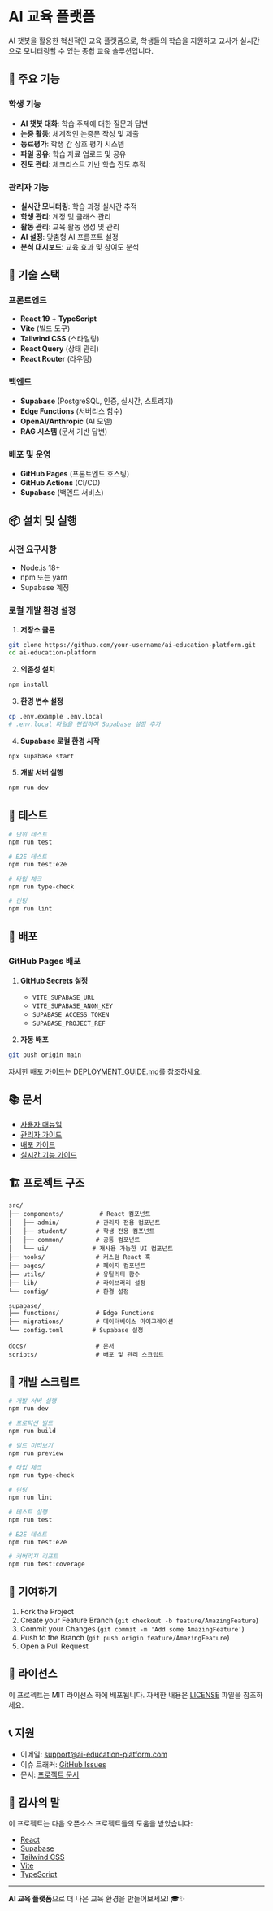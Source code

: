 # AI 교육 플랫폼

AI 챗봇을 활용한 혁신적인 교육 플랫폼으로, 학생들의 학습을 지원하고 교사가 실시간으로 모니터링할 수 있는 종합 교육 솔루션입니다.

## 🌟 주요 기능

### 학생 기능
- **AI 챗봇 대화**: 학습 주제에 대한 질문과 답변
- **논증 활동**: 체계적인 논증문 작성 및 제출
- **동료평가**: 학생 간 상호 평가 시스템
- **파일 공유**: 학습 자료 업로드 및 공유
- **진도 관리**: 체크리스트 기반 학습 진도 추적

### 관리자 기능
- **실시간 모니터링**: 학습 과정 실시간 추적
- **학생 관리**: 계정 및 클래스 관리
- **활동 관리**: 교육 활동 생성 및 관리
- **AI 설정**: 맞춤형 AI 프롬프트 설정
- **분석 대시보드**: 교육 효과 및 참여도 분석

## 🚀 기술 스택

### 프론트엔드
- **React 19** + **TypeScript**
- **Vite** (빌드 도구)
- **Tailwind CSS** (스타일링)
- **React Query** (상태 관리)
- **React Router** (라우팅)

### 백엔드
- **Supabase** (PostgreSQL, 인증, 실시간, 스토리지)
- **Edge Functions** (서버리스 함수)
- **OpenAI/Anthropic** (AI 모델)
- **RAG 시스템** (문서 기반 답변)

### 배포 및 운영
- **GitHub Pages** (프론트엔드 호스팅)
- **GitHub Actions** (CI/CD)
- **Supabase** (백엔드 서비스)

## 📦 설치 및 실행

### 사전 요구사항
- Node.js 18+
- npm 또는 yarn
- Supabase 계정

### 로컬 개발 환경 설정

1. **저장소 클론**
```bash
git clone https://github.com/your-username/ai-education-platform.git
cd ai-education-platform
```

2. **의존성 설치**
```bash
npm install
```

3. **환경 변수 설정**
```bash
cp .env.example .env.local
# .env.local 파일을 편집하여 Supabase 설정 추가
```

4. **Supabase 로컬 환경 시작**
```bash
npx supabase start
```

5. **개발 서버 실행**
```bash
npm run dev
```

## 🧪 테스트

```bash
# 단위 테스트
npm run test

# E2E 테스트
npm run test:e2e

# 타입 체크
npm run type-check

# 린팅
npm run lint
```

## 🚀 배포

### GitHub Pages 배포

1. **GitHub Secrets 설정**
   - `VITE_SUPABASE_URL`
   - `VITE_SUPABASE_ANON_KEY`
   - `SUPABASE_ACCESS_TOKEN`
   - `SUPABASE_PROJECT_REF`

2. **자동 배포**
```bash
git push origin main
```

자세한 배포 가이드는 [DEPLOYMENT_GUIDE.md](docs/DEPLOYMENT_GUIDE.md)를 참조하세요.

## 📚 문서

- [사용자 매뉴얼](docs/USER_MANUAL.md)
- [관리자 가이드](docs/ADMIN_GUIDE.md)
- [배포 가이드](docs/DEPLOYMENT_GUIDE.md)
- [실시간 기능 가이드](docs/REALTIME_FEATURES.md)

## 🏗️ 프로젝트 구조

```
src/
├── components/          # React 컴포넌트
│   ├── admin/          # 관리자 전용 컴포넌트
│   ├── student/        # 학생 전용 컴포넌트
│   ├── common/         # 공통 컴포넌트
│   └── ui/            # 재사용 가능한 UI 컴포넌트
├── hooks/              # 커스텀 React 훅
├── pages/              # 페이지 컴포넌트
├── utils/              # 유틸리티 함수
├── lib/                # 라이브러리 설정
└── config/             # 환경 설정

supabase/
├── functions/          # Edge Functions
├── migrations/         # 데이터베이스 마이그레이션
└── config.toml        # Supabase 설정

docs/                   # 문서
scripts/                # 배포 및 관리 스크립트
```

## 🔧 개발 스크립트

```bash
# 개발 서버 실행
npm run dev

# 프로덕션 빌드
npm run build

# 빌드 미리보기
npm run preview

# 타입 체크
npm run type-check

# 린팅
npm run lint

# 테스트 실행
npm run test

# E2E 테스트
npm run test:e2e

# 커버리지 리포트
npm run test:coverage
```

## 🤝 기여하기

1. Fork the Project
2. Create your Feature Branch (`git checkout -b feature/AmazingFeature`)
3. Commit your Changes (`git commit -m 'Add some AmazingFeature'`)
4. Push to the Branch (`git push origin feature/AmazingFeature`)
5. Open a Pull Request

## 📄 라이선스

이 프로젝트는 MIT 라이선스 하에 배포됩니다. 자세한 내용은 [LICENSE](LICENSE) 파일을 참조하세요.

## 📞 지원

- 이메일: support@ai-education-platform.com
- 이슈 트래커: [GitHub Issues](https://github.com/your-username/ai-education-platform/issues)
- 문서: [프로젝트 문서](docs/)

## 🙏 감사의 말

이 프로젝트는 다음 오픈소스 프로젝트들의 도움을 받았습니다:

- [React](https://reactjs.org/)
- [Supabase](https://supabase.com/)
- [Tailwind CSS](https://tailwindcss.com/)
- [Vite](https://vitejs.dev/)
- [TypeScript](https://www.typescriptlang.org/)

---

**AI 교육 플랫폼**으로 더 나은 교육 환경을 만들어보세요! 🎓✨